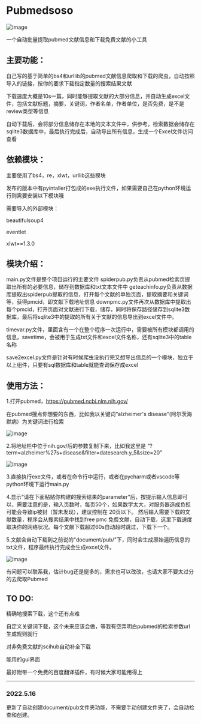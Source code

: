 # Pubmedsoso
  
  ![image](https://user-images.githubusercontent.com/62304226/167968328-753daa63-9087-4243-ad0b-b8a1b2ba0b0f.png)



一个自动批量提取pubmed文献信息和下载免费文献的小工具

## 主要功能：

自己写的基于简单的bs4和urllib的pubmed文献信息爬取和下载的爬虫，自动按照导入的链接，按你的要求下载指定数量的搜索结果文献

下载速度大概是10s一篇，同时能够提取文献的大部分信息，并自动生成excel文件，包括文献标题，摘要，关键词，作者名单，作者单位，是否免费，是不是review类型等信息

自动下载后，会将部分信息储存在本地的文本文件中，供参考，检索数据会储存在sqlite3数据库中，最后执行完成后，自动导出所有信息，生成一个Excel文件访问查看



## 依赖模块：



主要使用了bs4，re，xlwt，urllib这些模块

发布的版本中有pyintaller打包成的exe执行文件，如果需要自己在python环境运行则需要安装以下模块哦

需要导入的外部模块：

beautifulsoup4

eventlet 

xlwt==1.3.0

## 模块介绍：

main.py文件是整个项目运行的主要文件
spiderpub.py负责从pubmed检索页提取出所有的必要信息，储存到数据库和txt文本文件中
geteachinfo.py负责从数据库提取出spiderpub提取的信息，打开每个文献的单独页面，提取摘要和关键词等，获得pmcid，即文献下载地址信息
downpmc.py文件再次从数据库中提取出每个pmcid，打开页面对文献进行下载，储存，同时将保存路径储存到sqlite3数据库，最后将sqlite3中的提取的所有关于文献的信息导出到excel文件中。
  
timevar.py文件，里面含有一个在整个程序一次运行中，需要被所有模块都调用的信息，savetime，会被用于生成txt文件和excel文件名称，还有sqlite3中的table名称
 
save2excel.py文件是针对有时候爬虫没执行完又想导出信息的一个模块，独立于以上组件，只要有sql数据库和table就能查询保存成excel


## 使用方法：

1.打开pubmed，https://pubmed.ncbi.nlm.nih.gov/

在pubmed搜点你想要的东西，比如我以关键词“alzheimer's disease”(阿尔茨海默病）为关键词进行检索



![image](https://user-images.githubusercontent.com/62304226/167967880-58b42e5d-881b-4d2c-ae6c-5b0f2efcd81c.png)



 
2.将地址栏中位于nih.gov/后的参数复制下来，比如我这里是
“?term=alzheimer%27s+disease&filter=datesearch.y_5&size=20”




![image](https://user-images.githubusercontent.com/62304226/167921897-f203dad2-cbb8-4294-96bf-27c101c91c68.png)
   
    
    
   
    
    
3.直接执行exe文件，或者在命令行中运行，或者在pycharm或者vscode等python环境下运行main.py
  
4.显示“请在下面粘贴你构建的搜索结果的parameter”后，按提示输入信息即可以，需要注意的是，输入页数时，每页50个，如果数字太大，对服务器造成负担可能会导致ip被封（暂未发现），建议控制在
20页以下。
然后输入需要下载的文献数量，程序会从搜索结果中找到free pmc 免费文献，自动下载，这里下载速度取决你的网络状况。每个文献下载超过60s自动超时跳过，下载下一个。

5.文献会自动下载到之前说的"document/pub/"下，同时会生成原始遍历信息的txt文件，程序最终执行完成会生成excel文件。

  
  
![image](https://user-images.githubusercontent.com/62304226/167930022-5b73d6b1-fca9-4012-99e6-18d06a1d1c52.png)

  
  
  
有问题可以联系我，估计bug还是挺多的，需求也可以改改，也请大家不要太过分的去爬取Pubmed

## TO DO:

精确地搜索下载，这个还有点难

自定义关键词下载，这个未来应该会做，等我有空弄明白pubmed的检索参数url生成规则就行

对非免费文献的scihub自动补全下载

能用的gui界面

最好附带一个免费的百度翻译插件，有时候大家可能用得上

---------------------------------------------------------------------------------------
### 2022.5.16
更新了自动创建document/pub文件夹功能，不需要手动创建文件夹了，会自动检查和创建。
